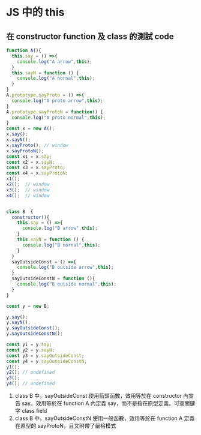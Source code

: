 
# JS 中的 this

## 在 constructor function 及 class 的測試 code 

```js
function A(){
  this.say = () =>{
    console.log("A arrow",this);
  }
  this.sayN = function () {
    console.log("A nornal",this);
  }
}
A.prototype.sayProto = () =>{
  console.log("A proto arrow",this);
}
A.prototype.sayProtoN = function() {
  console.log("A proto normal",this);
}
const x = new A();
x.say(); 
x.sayN();
x.sayProto(); // window
x.sayProtoN();
const x1 = x.say;
const x2 = x.sayN;
const x3 = x.sayProto;
const x4 = x.sayProtoN;
x1();
x2();  // window
x3();  // window
x4();  // window


class B  {
  constructor(){
    this.say = () =>{
      console.log("B arrow",this);
    }
    this.sayN = function () {
      console.log("B nornal",this);
    }
  }
  sayOutsideConst = () =>{
    console.log("B outside arrow",this);
  }
  sayOutsideConstN = function (){
    console.log("B outside normal",this);
  }
}

const y = new B;

y.say();
y.sayN();
y.sayOutsideConst();
y.sayOutsideConstN();

const y1 = y.say;
const y2 = y.sayN;
const y3 = y.sayOutsideConst;
const y4 = y.sayOutsideConstN;
y1();
y2(); // undefined
y3();
y4(); // undefined
```

1. class B 中，sayOutsideConst 使用箭頭函數，效用等於在 constructor 內宣告 say。效用等於在 function A 內定義 say，而不是指在原型定義。可查關鍵字 class field
2. class B 中，sayOutsideConstN 使用一般函數，效用等於在 function A 定義在原型的 sayProtoN，且又附帶了嚴格模式
